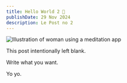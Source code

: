 ```yaml
---
title: Hello World 2 👋
publishDate: 29 Nov 2024
description: Le Post no 2
---
```


![Illustration of woman using a meditation app](/assets/blog/casual-life-3d-meditation-crystal.webp)

This post intentionally left blank.

Write what you want.

Yo yo.
